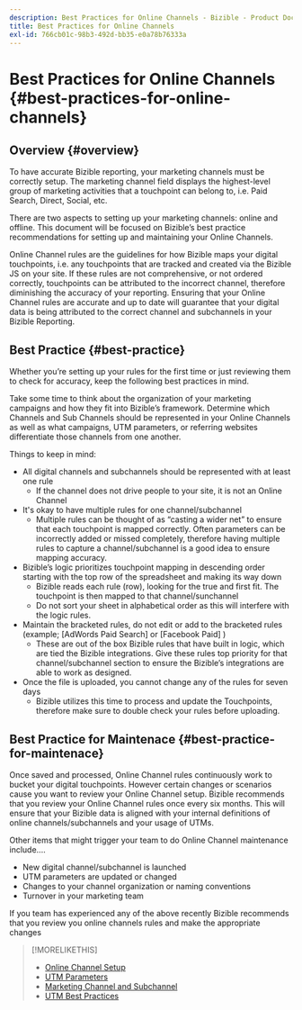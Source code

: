 ```yaml
---
description: Best Practices for Online Channels - Bizible - Product Documentation
title: Best Practices for Online Channels
exl-id: 766cb01c-98b3-492d-bb35-e0a78b76333a
---
```

# Best Practices for Online Channels {#best-practices-for-online-channels}

## Overview {#overview}

To have accurate Bizible reporting, your marketing channels must be correctly setup. The marketing channel field displays the highest-level group of marketing activities that a touchpoint can belong to, i.e. Paid Search, Direct, Social, etc.

There are two aspects to setting up your marketing channels: online and offline. This document will be focused on Bizible’s best practice recommendations for setting up and maintaining your Online Channels.

Online Channel rules are the guidelines for how Bizible maps your digital touchpoints, i.e. any touchpoints that are tracked and created via the Bizible JS on your site. If these rules are not comprehensive, or not ordered correctly, touchpoints can be attributed to the incorrect channel, therefore diminishing the accuracy of your reporting. Ensuring that your Online Channel rules are accurate and up to date will guarantee that your digital data is being attributed to the correct channel and subchannels in your Bizible Reporting.

## Best Practice {#best-practice}

Whether you’re setting up your rules for the first time or just reviewing them to check for accuracy, keep the following best practices in mind.

Take some time to think about the organization of your marketing campaigns and how they fit into Bizible’s framework. Determine which Channels and Sub Channels should be represented in your Online Channels as well as what campaigns, UTM parameters, or referring websites differentiate those channels from one another.

Things to keep in mind:

* All digital channels and subchannels should be represented with at least one rule
  * If the channel does not drive people to your site, it is not an Online Channel
* It's okay to have multiple rules for one channel/subchannel
  * Multiple rules can be thought of as “casting a wider net” to ensure that each touchpoint is mapped correctly. Often parameters can be incorrectly added or missed completely, therefore having multiple rules to capture a channel/subchannel is a good idea to ensure mapping accuracy.
* Bizible’s logic prioritizes touchpoint mapping in descending order starting with the top row of the spreadsheet and making its way down
  * Bizible reads each rule (row), looking for the true and first fit. The touchpoint is then mapped to that channel/sunchannel
  * Do not sort your sheet in alphabetical order as this will interfere with the logic rules.
* Maintain the bracketed rules, do not edit or add to the bracketed rules (example; [AdWords Paid Search] or [Facebook Paid] )
  * These are out of the box Bizible rules that have built in logic, which are tied the Bizible integrations. Give these rules top priority for that channel/subchannel section to ensure the Bizible’s integrations are able to work as designed.
* Once the file is uploaded, you cannot change any of the rules for seven days
  * Bizible utilizes this time to process and update the Touchpoints, therefore make sure to double check your rules before uploading.

## Best Practice for Maintenace {#best-practice-for-maintenace}

Once saved and processed, Online Channel rules continuously work to bucket your digital touchpoints. However certain changes or scenarios cause you want to review your Online Channel setup. Bizible recommends that you review your Online Channel rules once every six months. This will ensure that your Bizible data is aligned with your internal definitions of online channels/subchannels and your usage of UTMs.

Other items that might trigger your team to do Online Channel maintenance include....

* New digital channel/subchannel is launched
* UTM parameters are updated or changed
* Changes to your channel organization or naming conventions
* Turnover in your marketing team

If you team has experienced any of the above recently Bizible recommends that you review you online channels rules and make the appropriate changes

>[!MORELIKETHIS]
>
>* [Online Channel Setup](/help/channel-tracking-and-setup/online-channels/online-custom-channel-setup.md)
>* [UTM Parameters](/help/channel-tracking-and-setup/online-channels/utm-parameters.md)
>* [Marketing Channel and Subchannel](/help/channel-tracking-and-setup/online-channels/marketing-channels-and-sub-channels.md)
>* [UTM Best Practices](/help/channel-tracking-and-setup/online-channels/best-practices-for-setting-up-utm-parameters.md)

